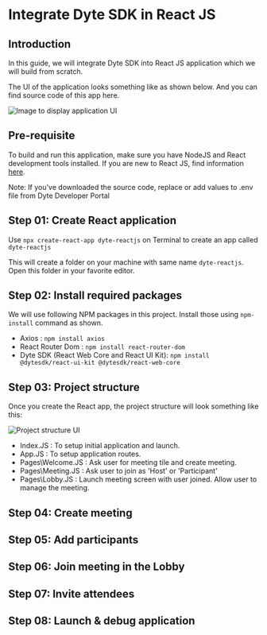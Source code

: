 # Integrate Dyte SDK in React JS  

## Introduction

In this guide, we will integrate Dyte SDK into React JS application which we will build from scratch.

The UI of the application looks something like as shown below. And you can find source code of this app here.

![Image to display application UI](https://dyte-assets.s3.ap-south-1.amazonaws.com/guides/dyte-integrate-reactjs/integrate-dyte-reactjs.gif)

## Pre-requisite

To build and run this application, make sure you have NodeJS and React development tools installed.
If you are new to React JS, find information [here](https://reactjs.org/docs/getting-started.html).

Note: If you've downloaded the source code, replace or add values to .env file from Dyte Developer Portal

## Step 01: Create React application

Use `npx create-react-app dyte-reactjs` on Terminal to create an app called `dyte-reactjs`

This will create a folder on your machine with same name `dyte-reactjs`. Open this folder in your favorite editor. 

## Step 02: Install required packages

We will use following NPM packages in this project. Install those using `npm-install` command as shown.

- Axios : `npm install axios`
- React Router Dom : `npm install react-router-dom`
- Dyte SDK (React Web Core and React UI Kit): `npm install @dytesdk/react-ui-kit @dytesdk/react-web-core`

## Step 03: Project structure

Once you create the React app, the project structure will look something like this:

![Project structure UI](https://dyte-assets.s3.ap-south-1.amazonaws.com/guides/dyte-integrate-reactjs/integrate-dyte-reactjs-project-structure.png)

- Index.JS : To setup initial application and launch.
- App.JS : To setup application routes.
- Pages\Welcome.JS : Ask user for meeting tile and create meeting.
- Pages\Meeting.JS : Ask user to join as 'Host' or 'Participant'
- Pages\Lobby.JS : Launch meeting screen with user joined. Allow user to manage the meeting.

## Step 04: Create meeting
## Step 05: Add participants

## Step 06: Join meeting in the Lobby
## Step 07: Invite attendees

## Step 08: Launch & debug application